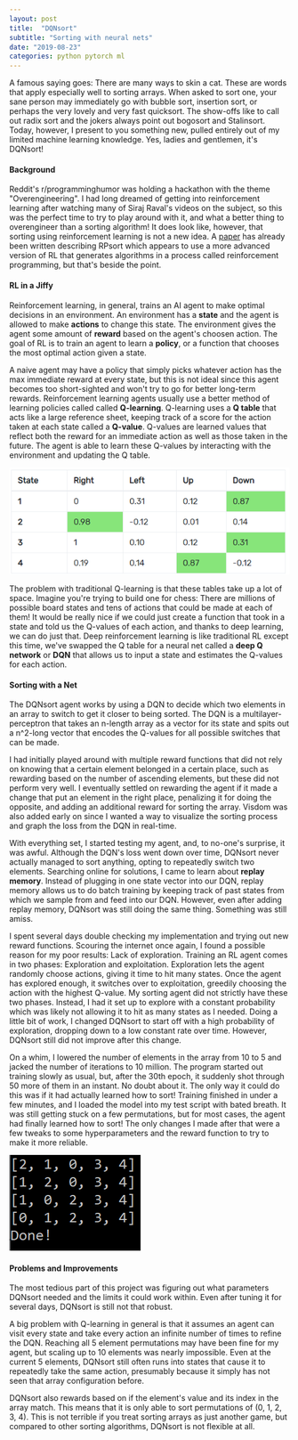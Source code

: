 ```yaml
---
layout: post
title:  "DQNsort"
subtitle: "Sorting with neural nets"
date: "2019-08-23"
categories: python pytorch ml
---
```


A famous saying goes: There are many ways to skin a cat. These are words that apply
especially well to sorting arrays. When asked to sort one, your sane person may immediately
go with bubble sort, insertion sort, or perhaps the very lovely and very fast quicksort.
The show-offs like to call out radix sort and the jokers always point out bogosort and Stalinsort.
Today, however, I present to you something new, pulled entirely out of my limited
machine learning knowledge. Yes, ladies and gentlemen, it's DQNsort!

#### Background

Reddit's r/programminghumor was holding a hackathon with the theme "Overengineering".
I had long dreamed of getting into reinforcement learning after watching many of
Siraj Raval's videos on the subject, so this was the perfect time to try to play around
with it, and what a better thing to overengineer than a sorting algorithm! It does look like, however,
that sorting using reinforcement learning is not a new idea. A
[paper](http://axon.cs.byu.edu/papers/Spencer.CEC10.pdf) has already been written
describing RPsort which appears to use a more advanced version of RL that generates
algorithms in a process called reinforcement programming, but that's beside the point.

#### RL in a Jiffy

Reinforcement learning, in general, trains an AI agent to make optimal decisions in an environment.
An environment has a **state** and the agent is allowed to make **actions** to change this state.
The environment gives the agent some amount of **reward** based on the agent's choosen action.
The goal of RL is to train an agent to learn a **policy**, or a function that chooses the
most optimal action given a state.

A naive agent may have a policy that simply picks whatever action has the max immediate reward at every state,
but this is not ideal since this agent becomes too short-sighted and won't try to go for better
long-term rewards. Reinforcement learning agents usually use a better method of learning policies called
called **Q-learning**. Q-learning uses a **Q table** that acts like a large reference sheet,
keeping track of a score for the action taken at each state called a **Q-value**. Q-values
are learned values that reflect both the reward for an immediate action as well as those
taken in the future. The agent is able to learn these Q-values by interacting with the
environment and updating the Q table.

![Q table example](/images/dqnsort/qtable.png)

The problem with traditional Q-learning is that these tables take up a lot of space. Imagine
you're trying to build one for chess: There are millions of possible board states and tens of
actions that could be made at each of them! It would be really nice if we could just create a
function that took in a state and told us the Q-values of each action, and thanks to deep
learning, we can do just that. Deep reinforcement learning is like traditional RL except this time,
we've swapped the Q table for a neural net called a **deep Q network** or **DQN** that allows us to
input a state and estimates the Q-values for each action.

#### Sorting with a Net

The DQNsort agent works by using a DQN to decide which two elements in an array to switch to
get it closer to being sorted. The DQN is a multilayer-perceptron that takes an n-length array
as a vector for its state and spits out a n^2-long vector that encodes the
Q-values for all possible switches that can be made.

I had initially played around with multiple reward functions that did not rely on knowing that
a certain element belonged in a certain place, such as rewarding based on the number of ascending elements,
but these did not perform very well. I eventually
settled on rewarding the agent if it made a change that put an element in the right place,
penalizing it for doing the opposite, and adding an additional reward for sorting the array.
Visdom was also added early on since I wanted a way to visualize the sorting process
and graph the loss from the DQN in real-time.

With everything set, I started testing my agent, and, to no-one's surprise, it was awful. Although
the DQN's loss went down over time, DQNsort never actually managed to sort anything, opting
to repeatedly switch two elements. Searching online for solutions, I came to learn about **replay memory**.
Instead of plugging in one state vector into our DQN, replay memory allows us to do batch training
by keeping track of past states from which we sample from and feed into our DQN. However, even after
adding replay memory, DQNsort was still doing the same thing. Something was still amiss.

I spent several days double checking my implementation and trying out new reward functions. Scouring
the internet once again, I found a possible reason for my poor results: Lack of exploration. Training an RL agent
comes in two phases: Exploration and exploitation. Exploration lets the agent randomly choose actions,
giving it time to hit many states. Once the agent has explored enough, it switches over to exploitation,
greedily choosing the action with the highest Q-value. My sorting agent did not strictly have these two
phases. Instead, I had it set up to explore with a constant probability which was likely not allowing it to hit
as many states as I needed. Doing a little bit of work, I changed DQNsort to start off with a high
probability of exploration, dropping down to a low constant rate over time. However, DQNsort still did
not improve after this change.

On a whim, I lowered the number of elements in the array from 10 to 5 and jacked the number of iterations
to 10 million. The program started out training slowly as usual, but, after the 30th epoch, it suddenly
shot through 50 more of them in an instant. No doubt about it. The only way it could do this was if it had actually
learned how to sort! Training finished in under a few minutes, and I loaded the model into my test script with bated breath.
It was still getting stuck on a few permutations, but for most cases, the agent
had finally learned how to sort! The only changes I made after that were a few tweaks 
to some hyperparameters and the reward function to try to make it more reliable.

![Q table example](/images/dqnsort/dqnsort.png)

#### Problems and Improvements

The most tedious part of this project was figuring out what parameters DQNsort needed and the
limits it could work within. Even after tuning it for several days, DQNsort is still not that
robust.

A big problem with Q-learning in general is that it assumes an agent can visit
every state and take every action an infinite number of times to refine the DQN.
Reaching all 5 element permutations may have been fine for my agent, but scaling up to 10 elements was nearly
impossible. Even at the current 5 elements, DQNsort still often runs into states that cause it
to repeatedly take the same action, presumably because it simply has not seen that array configuration
before.

DQNsort also rewards based on if the element's value and its index in the array match. This means
that it is only able to sort permutations of (0, 1, 2, 3, 4). This is not terrible if you treat sorting
arrays as just another game, but compared to other sorting algorithms, DQNsort is not flexible at all.
